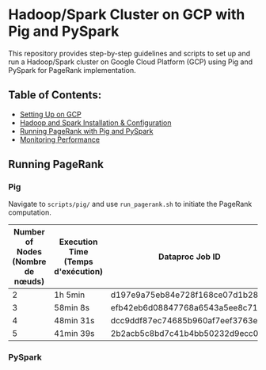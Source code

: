 # Hadoop/Spark Cluster on GCP with Pig and PySpark

This repository provides step-by-step guidelines and scripts to set up and run a Hadoop/Spark cluster on Google Cloud Platform (GCP) using Pig and PySpark for PageRank implementation.

## Table of Contents:
- [Setting Up on GCP](./setup/gcp_setup.md)
- [Hadoop and Spark Installation & Configuration](./setup/hadoop_spark_setup.md)
- [Running PageRank with Pig and PySpark](#running-pagerank)
- [Monitoring Performance](./monitoring/performance_monitoring.md)

## Running PageRank

### Pig

Navigate to `scripts/pig/` and use `run_pagerank.sh` to initiate the PageRank computation.


| Number of Nodes (Nombre de nœuds) | Execution Time (Temps d'exécution) | Dataproc Job ID             |
|----------------------------------|-----------------------------------|-----------------------------|
| 2                                | 1h 5min                          | d197e9a75eb84e728f168ce07d1b2849 |
| 3                                | 58min 8s                         | efb42eb6d08847768a6543a5ee8c7176 |
| 4                                | 48min 31s                        | dcc9ddf87ec74685b960af7eef3763ea |
| 5                                | 41min 39s                        | 2b2acb5c8bd7c41b4bb50232d9ecc0bd |

### PySpark



